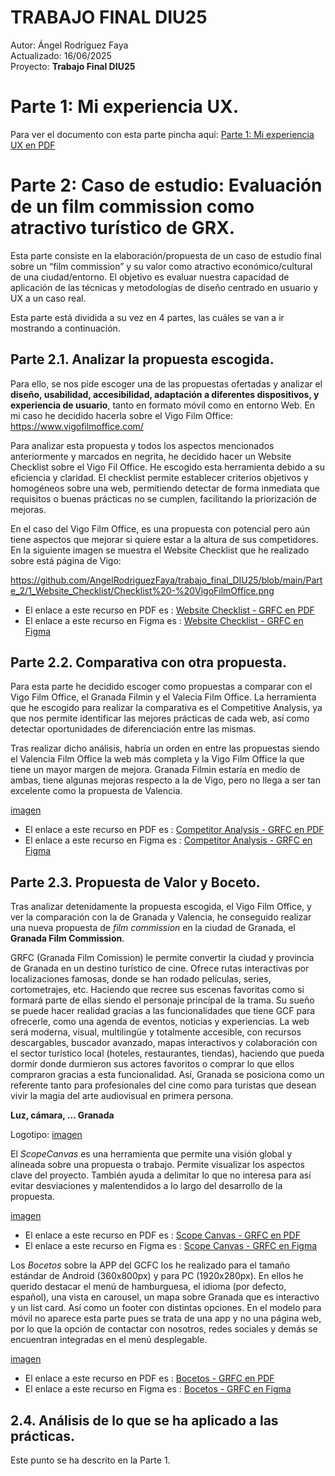 # TRABAJO FINAL DIU25
Autor: Ángel Rodríguez Faya  
Actualizado: 16/06/2025  
Proyecto: **Trabajo Final DIU25**  

# Parte 1: Mi experiencia UX.
Para ver el documento con esta parte pincha aquí: [Parte 1: Mi experiencia UX en PDF](https://github.com/AngelRodriguezFaya/trabajo_final_DIU25/blob/main/Parte_1/Parte_1_Mi_experiencia_UX.pdf)

# Parte 2: Caso de estudio: Evaluación de un film commission como atractivo turístico de GRX.

Esta parte consiste en la elaboración/propuesta de un caso de estudio final sobre un “film commission” y su valor como atractivo económico/cultural de una ciudad/entorno. El objetivo es evaluar nuestra capacidad de aplicación de las técnicas y metodologías de diseño centrado en usuario y UX a un caso real. 

Esta parte está dividida a su vez en 4 partes, las cuáles se van a ir mostrando a continuación.

## Parte 2.1. Analizar la propuesta escogida.
Para ello, se nos pide escoger una de las propuestas ofertadas y analizar el **diseño, usabilidad, accesibilidad, adaptación a diferentes dispositivos, y experiencia de usuario**, tanto en formato móvil como en entorno Web. En mi caso he decidido hacerla sobre el Vigo Film Office: https://www.vigofilmoffice.com/

Para analizar esta propuesta y todos los aspectos mencionados anteriormente y marcados en negrita, he decidido hacer un Website Checklist sobre el Vigo Fil Office. He escogido esta herramienta debido a su eficiencia y claridad. El checklist permite establecer criterios objetivos y homogéneos sobre una web, permitiendo detectar de forma inmediata que requisitos o buenas prácticas no se cumplen, facilitando la priorización de mejoras.

En el caso del Vigo Film Office, es una propuesta con potencial pero aún tiene aspectos que mejorar si quiere estar a la altura de sus competidores. En la siguiente imagen se muestra el Website Checklist que he realizado sobre está página de Vigo:

https://github.com/AngelRodriguezFaya/trabajo_final_DIU25/blob/main/Parte_2/1_Website_Checklist/Checklist%20-%20VigoFilmOffice.png
  - El enlace a este recurso en PDF es : [Website Checklist - GRFC en PDF](https://github.com/AngelRodriguezFaya/trabajo_final_DIU25/blob/main/Parte_2/1_Website_Checklist/Checklist%20-%20VigoFilmOffice.pdf)
  - El enlace a este recurso en Figma es : [Website Checklist - GRFC en Figma](https://www.figma.com/design/OyTFIj9YDe9DBNtOY30dpt/Website-Design-Checklist---Trabajo-Final?node-id=0-1&t=QACqajyUycHeyA2w-1)

## Parte 2.2. Comparativa con otra propuesta.
Para esta parte he decidido escoger como propuestas a comparar con el Vigo Film Office, el Granada Filmin y el Valecia Film Office.
La herramienta que he escogido para realizar la comparativa es el Competitive Analysis, ya que nos permite identificar las mejores prácticas de cada web, así como detectar oportunidades de diferenciación entre las mismas.

Tras realizar dicho análisis, habría un orden en entre las propuestas siendo el Valencia Film Office la web más completa y la Vigo Film Office la que tiene un mayor margen de mejora. Granada Filmin estaría en medio de ambas, tiene algunas mejoras respecto a la de Vigo, pero no llega a ser tan excelente como la propuesta de Valencia.

[imagen](https://github.com/AngelRodriguezFaya/trabajo_final_DIU25/blob/main/Parte_2/2_Competitor_Analysis%20/Competitor%20Analysis%20-%20Trabajo%20Final.png)
  - El enlace a este recurso en PDF es : [Competitor Analysis - GRFC en PDF](https://github.com/AngelRodriguezFaya/trabajo_final_DIU25/blob/main/Parte_2/2_Competitor_Analysis%20/Competitor%20Analysis%20-%20Trabajo%20Final.pdf)
  - El enlace a este recurso en Figma es : [Competitor Analysis - GRFC en Figma](https://www.figma.com/design/tGuvFSWZf7yxf1sKPRJoyP/Competitor-Analysis---Trabajo-Final?node-id=0-1&t=oa86zWbpNhL2lGt2-1)

## Parte 2.3. Propuesta de Valor y Boceto.
Tras analizar detenidamente la propuesta escogida, el Vigo Film Office, y ver la comparación con la de Granada y Valencia, he conseguido realizar una nueva propuesta de *film commission* en la ciudad de Granada, el **Granada Film Commission**.

GRFC (Granada Film Comission) le permite convertir la ciudad y provincia de Granada en un destino turístico de cine. Ofrece rutas interactivas por localizaciones famosas, donde se han rodado películas, series, cortometrajes, etc. Haciendo que recree sus escenas favoritas como si formará parte de ellas siendo el personaje principal de la trama. Su sueño se puede hacer realidad gracias a las funcionalidades que tiene GCF para ofrecerle, como una agenda de eventos, noticias y experiencias. La web será moderna, visual, multilingüe y totalmente accesible, con recursos descargables, buscador avanzado, mapas interactivos y colaboración con el sector turístico local (hoteles, restaurantes, tiendas), haciendo que pueda dormir donde durmieron sus actores favoritos o comprar lo que ellos compraron gracias a esta funcionalidad. Así, Granada se posiciona como un referente tanto para profesionales del cine como para turistas que desean vivir la magia del arte audiovisual en primera persona.

**Luz, cámara, ... Granada**

Logotipo: [imagen](https://github.com/AngelRodriguezFaya/trabajo_final_DIU25/blob/main/Parte_2/Logo_GRFC.png)

El *ScopeCanvas* es una herramienta que permite una visión global y alineada sobre una propuesta o trabajo. Permite visualizar los aspectos clave del proyecto. También ayuda a delimitar lo que no interesa para así evitar desviaciones y malentendidos a lo largo del desarrollo de la propuesta. 

[imagen](https://github.com/AngelRodriguezFaya/trabajo_final_DIU25/blob/main/Parte_2/3_Scope_Canvas/Scope%20Canvas%20-%20Trabajo%20Final.png)
  - El enlace a este recurso en PDF es : [Scope Canvas - GRFC en PDF](https://github.com/AngelRodriguezFaya/trabajo_final_DIU25/blob/main/Parte_2/3_Scope_Canvas/Scope%20Canvas%20-%20Trabajo%20Final.pdf)
  - El enlace a este recurso en Figma es : [Scope Canvas - GRFC en Figma](https://www.figma.com/design/2mOPdRY1uMvsDi8gGhPQQE/Scope-Canvas---Trabajo-Final?t=oa86zWbpNhL2lGt2-1)

Los *Bocetos* sobre la APP del GCFC los he realizado para el tamaño estándar de Android (360x800px) y para PC (1920x280px). En ellos he querido destacar el menú de hamburguesa, el idioma (por defecto, español), una vista en carousel, un mapa sobre Granada que es interactivo y un list card. Así como un footer con distintas opciones. En el modelo para móvil no aparece esta parte pues se trata de una app y no una página web, por lo que la opción de contactar con nosotros, redes sociales y demás se encuentran integradas en el menú desplegable.

[imagen](https://github.com/AngelRodriguezFaya/trabajo_final_DIU25/blob/main/Parte_2/4_Bocetos/Bocetos%20-%20Trabajo%20Final.png)
  - El enlace a este recurso en PDF es : [Bocetos - GRFC en PDF](https://github.com/AngelRodriguezFaya/trabajo_final_DIU25/blob/main/Parte_2/4_Bocetos/Bocetos%20-%20Trabajo%20Final.png)
  - El enlace a este recurso en Figma es : [Bocetos - GRFC en Figma](https://www.figma.com/design/NWrXEWxf6hQ2sJfoo7VkpS/Bocetos---Trabajo-Final?t=oa86zWbpNhL2lGt2-1)

## 2.4. Análisis de lo que se ha aplicado a las prácticas.
Este punto se ha descrito en la Parte 1.






